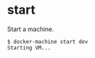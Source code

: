 <!--[metadata]>
+++
title = "start"
description = "Start a machine"
keywords = ["machine, start, subcommand"]
[menu.machine]
identifier="machine.start"
parent="smn_machine_subcmds"
+++
<![end-metadata]-->

# start

Start a machine.

    $ docker-machine start dev
    Starting VM...

